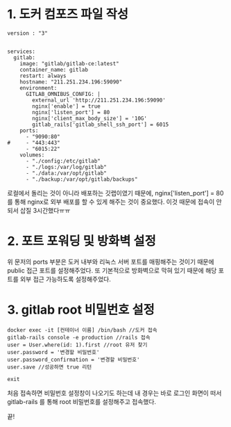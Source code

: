 # 1. 도커 컴포즈 파일 작성

```
version : "3"


services:
  gitlab:
    image: "gitlab/gitlab-ce:latest"
    container_name: gitlab
    restart: always
    hostname: "211.251.234.196:59090"
    environment:
      GITLAB_OMNIBUS_CONFIG: |
        external_url 'http://211.251.234.196:59090'
        nginx['enable'] = true
        nginx['listen_port'] = 80
        nginx['client_max_body_size'] = '10G'
        gitlab_rails['gitlab_shell_ssh_port'] = 6015
    ports:
      - "9090:80"
#     - "443:443"
      - "6015:22"
    volumes:
      - "./config:/etc/gitlab"
      - "./logs:/var/log/gitlab"
      - "./data:/var/opt/gitlab"
      - "./backup:/var/opt/gitlab/backups"
```

로컬에서 돌리는 것이 아니라 배포하는 깃랩이였기 때문에, nginx['listen_port'] = 80 를 통해 nginx로 외부 배포를 할 수 있게 해주는 것이 중요했다. 
이것 때문에 접속이 안되서 삽질 3시간했다ㅠㅠ


# 2. 포트 포워딩 및 방화벽 설정

위 문저의 ports 부분은 도커 내부와 리눅스 서버 포트를 매핑해주는 것이기 때문에 public 접근 포트를 설정해주었다.
또 기본적으로 방화벽으로 막혀 있기 때문에 해당 포트를 외부 접근 가능하도록 설정해주었다. 

# 3. gitlab root 비밀번호 설정

 ```
 docker exec -it [컨테이너 이름] /bin/bash //도커 접속
 gitlab-rails console -e production //rails 접속
 user = User.where(id: 1).first //root 유저 찾기
 user.password = '변경할 비밀번호'
 user.password_confirmation = '변경할 비밀번호'
 user.save //성공하면 true 리턴
 
 exit
 ```
 
 처음 접속하면 비밀번호 설정창이 나오기도 하는데 내 경우는 바로 로그인 화면이 떠서 gitlab-rails 를 통해 root 비밀번호를 설정해주고 접속했다.
 
 끝!
